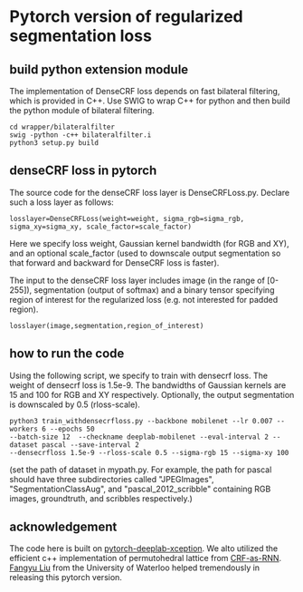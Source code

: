 # Pytorch version of regularized segmentation loss

## build python extension module

The implementation of DenseCRF loss depends on fast bilateral filtering, which is provided in C++. Use SWIG to wrap C++ for python and then build the python module of bilateral filtering.
```
cd wrapper/bilateralfilter
swig -python -c++ bilateralfilter.i
python3 setup.py build
```
## denseCRF loss in pytorch

The source code for the denseCRF loss layer is DenseCRFLoss.py. Declare such a loss layer as follows:
```
losslayer=DenseCRFLoss(weight=weight, sigma_rgb=sigma_rgb, sigma_xy=sigma_xy, scale_factor=scale_factor)
```
Here we specify loss weight, Gaussian kernel bandwidth (for RGB and XY), and an optional scale_factor (used to downscale output segmentation so that forward and backward for DenseCRF loss is faster).

The input to the denseCRF loss layer includes image (in the range of [0-255]), segmentation (output of softmax) and a binary tensor specifying region of interest for the regularized loss (e.g. not interested for padded region).
```
losslayer(image,segmentation,region_of_interest)
```
## how to run the code
Using the following script, we specify to train with densecrf loss. The weight of densecrf loss is 1.5e-9. The bandwidths of Gaussian kernels are 15 and 100 for RGB and XY respectively. Optionally, the output segmentation is downscaled by 0.5 (rloss-scale).
```
python3 train_withdensecrfloss.py --backbone mobilenet --lr 0.007 --workers 6 --epochs 50 
--batch-size 12  --checkname deeplab-mobilenet --eval-interval 2 --dataset pascal --save-interval 2 
--densecrfloss 1.5e-9 --rloss-scale 0.5 --sigma-rgb 15 --sigma-xy 100
```
(set the path of dataset in mypath.py. For example, the path for pascal should have three subdirectories called "JPEGImages", "SegmentationClassAug", and "pascal_2012_scribble" containing RGB images, groundtruth, and scribbles respectively.)
## acknowledgement

The code here is built on <a href="https://github.com/jfzhang95/pytorch-deeplab-xception" atl="#">pytorch-deeplab-xception</a>. We alto utilized the efficient c++ implementation of permutohedral lattice from <a href="https://github.com/torrvision/crfasrnn" alt="#">CRF-as-RNN</a>. <a href="http://fangyuliu.me" alt="#">Fangyu Liu</a> from the University of Waterloo helped tremendously in releasing this pytorch version.
